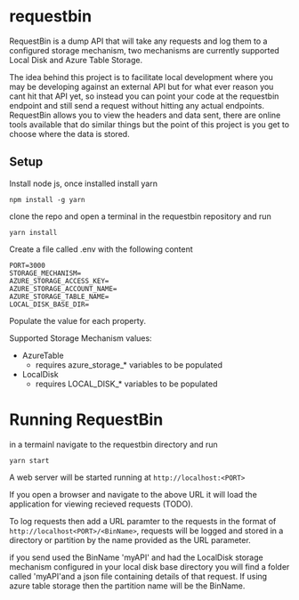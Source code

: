 # requestbin

RequestBin is a dump API that will take any requests and log them to a configured storage mechanism, two mechanisms are currently supported Local Disk and Azure Table Storage. 

The idea behind this project is to facilitate local development where you may be developing against an external API but for what ever reason you cant hit that API yet, so instead you can point your code at the requestbin endpoint and still send a request without hitting any actual endpoints. RequestBin allows you to view the headers and data sent, there are online tools available that do similar things but the point of this project is you get to choose where the data is stored.



## Setup

Install node js, once installed install yarn

```
npm install -g yarn
```

clone the repo and open a terminal in the requestbin repository and run

```
yarn install
```

Create a file called .env with the following content

```
PORT=3000
STORAGE_MECHANISM=
AZURE_STORAGE_ACCESS_KEY=
AZURE_STORAGE_ACCOUNT_NAME=
AZURE_STORAGE_TABLE_NAME=
LOCAL_DISK_BASE_DIR=
```

Populate the value for each property. 

Supported Storage Mechanism values:
 - AzureTable
   - requires  azure_storage_* variables to be populated
 - LocalDisk
   - requires LOCAL_DISK_* variables to be populated


# Running RequestBin

in a termainl navigate to the requestbin directory and run

```
yarn start
```

A web server will be started running at ```http://localhost:<PORT>```

If you open a browser and navigate to the above URL it will load the application for viewing recieved requests (TODO).

To log requests then add a URL paramter to the requests in the format of ```http://localhost<PORT>/<BinName>```, requests will be logged and stored in a directory or partition by the name provided as the URL parameter. 

 if you send used the BinName 'myAPI' and had the LocalDisk storage mechanism configured in your local disk base directory you will find a folder called 'myAPI'and a json file containing details of that request. 
 If using azure table storage then the partition name will be the BinName. 
